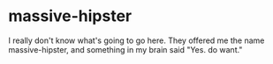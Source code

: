 massive-hipster
===============

I really don't know what's going to go here.
They offered me the name massive-hipster, and something in 
my brain said "Yes. do want."
